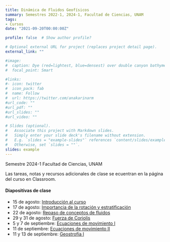 ```yaml
---
title: Dinámica de Fluidos Geofísicos
summary: Semestres 2022-1, 2024-1, Facultad de Ciencias, UNAM
tags:
- Cursos
date: "2021-09-20T00:00:00Z"

profile: false  # Show author profile?

# Optional external URL for project (replaces project detail page).
external_link: ""

#image:
#  caption: Dye (red=lightest, blue=densest) over double canyon bathymetry during upwelling conditions - Geophysical Fluid Dynamics Lab at UBC.
#  focal_point: Smart

#links:
#- icon: twitter
#  icon_pack: fab
#  name: Follow
#  url: https://twitter.com/anakarinarm
#url_code: ""
#url_pdf: ""
#url_slides: ""
#url_video: ""

# Slides (optional).
#   Associate this project with Markdown slides.
#   Simply enter your slide deck's filename without extension.
#   E.g. `slides = "example-slides"` references `content/slides/example-slides.md`.
#   Otherwise, set `slides = ""`.
slides: example
---
```

Semestre 2024-1 Facultad de Ciencias, UNAM

Las tareas, notas y recursos adicionales de clase se ecuentran en la página del curso en Classroom.

#### Diapositivas de clase

* 15 de agosto: [Introducción al curso](Slides/01_15ago23.html) 
* 17 de agosto: [Importancia de la rotación y estratificación](Slides/02_17ago23.html)
* 22 de agosto: [Repaso de conceptos de fluidos](Slides/03_22ago23.html)
* 29 y 31 de agosto: [Fuerza de Coriolis](Slides/05_29ago23.html)
* 5 y 7 de septiembre: [Ecuaciones de movimiento 
I](Slides/06_05sep23.html)
* 11 de septiembre: [Ecuaciones de movimiento II](Slides/07_11sep23.html)
* 11 y 13 de septiembre: [Geostrofía I](Slides/08_13sep23.html)
